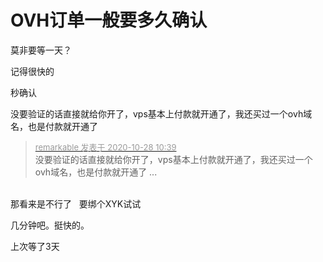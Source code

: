 # OVH订单一般要多久确认


莫非要等一天？

记得很快的

秒确认　　

没要验证的话直接就给你开了，vps基本上付款就开通了，我还买过一个ovh域名，也是付款就开通了

<div class="quote"><blockquote><font size="2"><a href="https://www.hostloc.com/forum.php?mod=redirect&amp;goto=findpost&amp;pid=9362911&amp;ptid=759305" target="_blank"><font color="#999999">remarkable 发表于 2020-10-28 10:39</font></a></font><br />
没要验证的话直接就给你开了，vps基本上付款就开通了，我还买过一个ovh域名，也是付款就开通了 ...</blockquote></div><br />
那看来是不行了&nbsp; &nbsp;要绑个XYK试试

几分钟吧。挺快的。

上次等了3天
